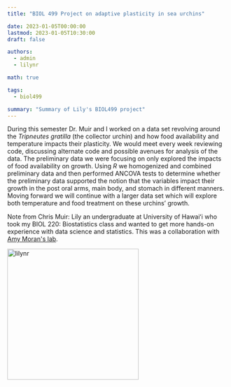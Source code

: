 ```yaml
---
title: "BIOL 499 Project on adaptive plasticity in sea urchins"

date: 2023-01-05T00:00:00
lastmod: 2023-01-05T10:30:00
draft: false

authors:
  - admin
  - lilynr

math: true

tags: 
  - biol499

summary: "Summary of Lily's BIOL499 project"
---
```


During this semester Dr. Muir and I worked on a data set revolving around the *Tripneutes gratilla* (the collector urchin) and how food availability and temperature impacts their plasticity. We would meet every week reviewing code, discussing alternate code and possible avenues for analysis of the data. The preliminary data we were focusing on only explored the impacts of food availability on growth. Using *R* we homogenized and combined preliminary data and then performed ANCOVA tests to determine whether the preliminary data supported the notion that the variables impact their growth in the post oral arms, main body, and stomach in different manners. Moving forward we will continue with a larger data set which will explore both temperature and food treatment on these urchins’ growth.

Note from Chris Muir: Lily an undergraduate at University of Hawaiʻi who took my BIOL 220: Biostatistics class and wanted to get more hands-on experience with data science and statistics. This was a collaboration with [Amy Moran's lab](http://www.moranlab.org/).

<img alt = 'lilynr' width='300' src='/img/lilynr.jpg' ALIGN = 'center'/>
